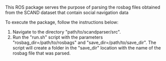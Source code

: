 
This ROS package serves the purpose of parsing the rosbag files obtained from the SCAND dataset that contain social navigation data

To execute the package, follow the instructions below:

1. Navigate to the directory "path/to/scandparser/src".
2. Run the "run.sh" script with the parameters "rosbag_dir=/path/to/rosbags" and "save_dir=/path/to/save_dir".
The script will create a folder in the "save_dir" location with the name of the rosbag file that was parsed.
